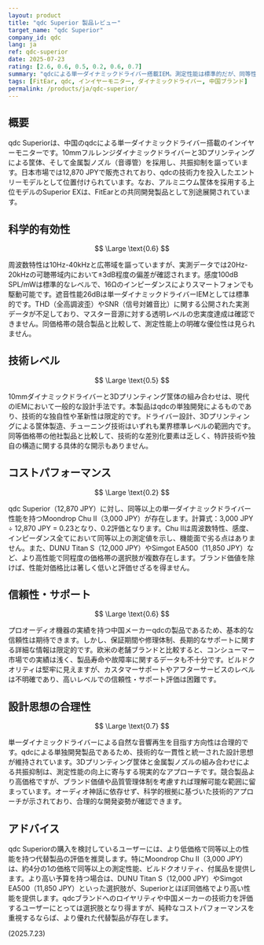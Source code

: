 ```yaml
---
layout: product
title: "qdc Superior 製品レビュー"
target_name: "qdc Superior"
company_id: qdc
lang: ja
ref: qdc-superior
date: 2025-07-23
rating: [2.6, 0.6, 0.5, 0.2, 0.6, 0.7]
summary: "qdcによる単一ダイナミックドライバー搭載IEM。測定性能は標準的だが、同等性能を持つ製品の4倍程度の価格設定により低いコストパフォーマンスを示す。"
tags: [FitEar, qdc, インイヤーモニター, ダイナミックドライバー, 中国ブランド]
permalink: /products/ja/qdc-superior/
---
```

## 概要

qdc Superiorは、中国のqdcによる単一ダイナミックドライバー搭載のインイヤーモニターです。10mmフルレンジダイナミックドライバーと3Dプリンティングによる筐体、そして金属製ノズル（音導管）を採用し、共振抑制を謳っています。日本市場では12,870 JPYで販売されており、qdcの技術力を投入したエントリーモデルとして位置付けられています。なお、アルミニウム筐体を採用する上位モデルのSuperior EXは、FitEarとの共同開発製品として別途展開されています。

## 科学的有効性

$$ \Large \text{0.6} $$

周波数特性は10Hz-40kHzと広帯域を謳っていますが、実測データでは20Hz-20kHzの可聴帯域内において±3dB程度の偏差が確認されます。感度100dB SPL/mWは標準的なレベルで、16Ωのインピーダンスによりスマートフォンでも駆動可能です。遮音性能26dBは単一ダイナミックドライバーIEMとしては標準的です。THD（全高調波歪）やSNR（信号対雑音比）に関する公開された実測データが不足しており、マスター音源に対する透明レベルの忠実度達成は確認できません。同価格帯の競合製品と比較して、測定性能上の明確な優位性は見られません。

## 技術レベル

$$ \Large \text{0.5} $$

10mmダイナミックドライバーと3Dプリンティング筐体の組み合わせは、現代のIEMにおいて一般的な設計手法です。本製品はqdcの単独開発によるものであり、技術的な独自性や革新性は限定的です。ドライバー設計、3Dプリンティングによる筐体製造、チューニング技術はいずれも業界標準レベルの範囲内です。同等価格帯の他社製品と比較して、技術的な差別化要素は乏しく、特許技術や独自の構造に関する具体的な開示もありません。

## コストパフォーマンス

$$ \Large \text{0.2} $$

qdc Superior（12,870 JPY）に対し、同等以上の単一ダイナミックドライバー性能を持つMoondrop Chu II（3,000 JPY）が存在します。計算式：3,000 JPY ÷ 12,870 JPY = 0.23となり、0.2評価となります。Chu IIは周波数特性、感度、インピーダンス全てにおいて同等以上の測定値を示し、機能面で劣る点はありません。また、DUNU Titan S（12,000 JPY）やSimgot EA500（11,850 JPY）など、より高性能で同程度の価格帯の選択肢が複数存在します。ブランド価値を除けば、性能対価格比は著しく低いと評価せざるを得ません。

## 信頼性・サポート

$$ \Large \text{0.6} $$

プロオーディオ機器の実績を持つ中国メーカーqdcの製品であるため、基本的な信頼性は期待できます。しかし、保証期間や修理体制、長期的なサポートに関する詳細な情報は限定的です。欧米の老舗ブランドと比較すると、コンシューマー市場での実績は浅く、製品寿命や故障率に関するデータも不十分です。ビルドクオリティは堅牢に見えますが、カスタマーサポートやアフターサービスのレベルは不明確であり、高いレベルでの信頼性・サポート評価は困難です。

## 設計思想の合理性

$$ \Large \text{0.7} $$

単一ダイナミックドライバーによる自然な音響再生を目指す方向性は合理的です。qdcによる単独開発製品であるため、技術的な一貫性と統一された設計思想が維持されています。3Dプリンティング筐体と金属製ノズルの組み合わせによる共振抑制は、測定性能の向上に寄与する現実的なアプローチです。競合製品より高価格ですが、ブランド価値や品質管理体制を考慮すれば理解可能な範囲に留まっています。オーディオ神話に依存せず、科学的根拠に基づいた技術的アプローチが示されており、合理的な開発姿勢が確認できます。

## アドバイス

qdc Superiorの購入を検討しているユーザーには、より低価格で同等以上の性能を持つ代替製品の評価を推奨します。特にMoondrop Chu II（3,000 JPY）は、約4分の1の価格で同等以上の測定性能、ビルドクオリティ、付属品を提供します。より高い予算を持つ場合は、DUNU Titan S（12,000 JPY）やSimgot EA500（11,850 JPY）といった選択肢が、Superiorとほぼ同価格でより高い性能を提供します。qdcブランドへのロイヤリティや中国メーカーの技術力を評価するユーザーにとっては選択肢となり得ますが、純粋なコストパフォーマンスを重視するならば、より優れた代替製品が存在します。

(2025.7.23)
